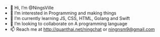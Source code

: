 - 👋 Hi, I’m @NingsVille
- 👀 I’m interested in Programming and making things
- 🌱 I’m currently learning JS, CSS, HTML, Golang and Swift
- 💞️ I’m looking to collaborate on A programming language
- 📫 Reach me at http://quanthai.net/ningchat or ningnsm9@gmail.com

<!---
NingsVille/NingsVille is a ✨ special ✨ repository because its `README.md` (this file) appears on your GitHub profile.
You can click the Preview link to take a look at your changes.
--->
